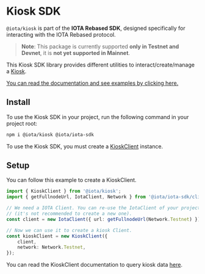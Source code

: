 # Kiosk SDK

`@iota/kiosk` is part of the **IOTA Rebased SDK**, designed specifically for interacting with the IOTA Rebased protocol.

> **Note**: This package is currently supported **only in Testnet and Devnet**, it is **not yet supported in Mainnet**.

This Kiosk SDK library provides different utilities to interact/create/manage a
[Kiosk](https://github.com/iotaledger/iota/tree/develop/kiosk).

[You can read the documentation and see examples by clicking here.](https://docs.iota.org/ts-sdk/kiosk)

## Install

To use the Kiosk SDK in your project, run the following command in your project root:

```sh npm2yarn
npm i @iota/kiosk @iota/iota-sdk
```

To use the Kiosk SDK, you must create a [KioskClient](https://docs.iota.org/references/ts-sdk/kiosk/kiosk-client/introduction) instance.

## Setup

You can follow this example to create a KioskClient.

```typescript
import { KioskClient } from '@iota/kiosk';
import { getFullnodeUrl, IotaClient, Network } from '@iota/iota-sdk/client';

// We need a IOTA Client. You can re-use the IotaClient of your project
// (it's not recommended to create a new one).
const client = new IotaClient({ url: getFullnodeUrl(Network.Testnet) });

// Now we can use it to create a kiosk Client.
const kioskClient = new KioskClient({
    client,
    network: Network.Testnet,
});
```

You can read the KioskClient documentation to query kiosk data [here](https://docs.iota.org/references/ts-sdk/kiosk/kiosk-client/querying).
